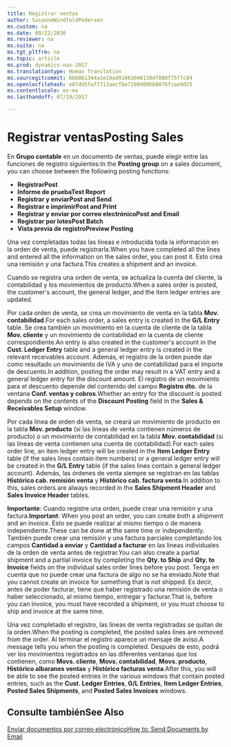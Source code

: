 ```yaml
---
title: Registrar ventas
author: SusanneWindfeldPedersen
ms.custom: na
ms.date: 09/22/2016
ms.reviewer: na
ms.suite: na
ms.tgt_pltfrm: na
ms.topic: article
ms.prod: dynamics-nav-2017
ms.translationtype: Human Translation
ms.sourcegitcommit: 6b60b1344a1e18ad91863046110df880f75f7c04
ms.openlocfilehash: e87dd5faf7713aecfbe7209d00bb8076fcae9d25
ms.contentlocale: es-mx
ms.lasthandoff: 07/19/2017

---
```


# <a name="posting-sales"></a><span data-ttu-id="cd7c6-102">Registrar ventas</span><span class="sxs-lookup"><span data-stu-id="cd7c6-102">Posting Sales</span></span>
<span data-ttu-id="cd7c6-103">En **Grupo contable** en un documento de ventas, puede elegir entre las funciones de registro siguientes:</span><span class="sxs-lookup"><span data-stu-id="cd7c6-103">In the **Posting group** on a sales document, you can choose between the following posting functions:</span></span>

- <span data-ttu-id="cd7c6-104">**Registrar**</span><span class="sxs-lookup"><span data-stu-id="cd7c6-104">**Post**</span></span>
- <span data-ttu-id="cd7c6-105">**Informe de prueba**</span><span class="sxs-lookup"><span data-stu-id="cd7c6-105">**Test Report**</span></span>
- <span data-ttu-id="cd7c6-106">**Registrar y enviar**</span><span class="sxs-lookup"><span data-stu-id="cd7c6-106">**Post and Send**</span></span>
- <span data-ttu-id="cd7c6-107">**Registrar e imprimir**</span><span class="sxs-lookup"><span data-stu-id="cd7c6-107">**Post and Print**</span></span>
- <span data-ttu-id="cd7c6-108">**Registrar y enviar por correo electrónico**</span><span class="sxs-lookup"><span data-stu-id="cd7c6-108">**Post and Email**</span></span>
- <span data-ttu-id="cd7c6-109">**Registrar por lotes**</span><span class="sxs-lookup"><span data-stu-id="cd7c6-109">**Post Batch**</span></span>
- <span data-ttu-id="cd7c6-110">**Vista previa de registro**</span><span class="sxs-lookup"><span data-stu-id="cd7c6-110">**Preview Posting**</span></span>

<span data-ttu-id="cd7c6-111">Una vez completadas todas las líneas e introducida toda la información en la orden de venta, puede registrarla.</span><span class="sxs-lookup"><span data-stu-id="cd7c6-111">When you have completed all the lines and entered all the information on the sales order, you can post it.</span></span> <span data-ttu-id="cd7c6-112">Esto crea una remisión y una factura.</span><span class="sxs-lookup"><span data-stu-id="cd7c6-112">This creates a shipment and an invoice.</span></span>

<span data-ttu-id="cd7c6-113">Cuando se registra una orden de venta, se actualiza la cuenta del cliente, la contabilidad y los movimientos de producto.</span><span class="sxs-lookup"><span data-stu-id="cd7c6-113">When a sales order is posted, the customer's account, the general ledger, and the item ledger entries are updated.</span></span>

<span data-ttu-id="cd7c6-114">Por cada orden de venta, se crea un movimiento de venta en la tabla **Mov. contabilidad**.</span><span class="sxs-lookup"><span data-stu-id="cd7c6-114">For each sales order, a sales entry is created in the **G/L Entry** table.</span></span> <span data-ttu-id="cd7c6-115">Se crea también un movimiento en la cuenta de cliente de la tabla **Mov. cliente** y un movimiento de contabilidad en la cuenta de cliente correspondiente.</span><span class="sxs-lookup"><span data-stu-id="cd7c6-115">An entry is also created in the customer's account in the **Cust. Ledger Entry** table and a general ledger entry is created in the relevant receivables account.</span></span> <span data-ttu-id="cd7c6-116">Además, el registro de la orden puede dar como resultado un movimiento de IVA y uno de contabilidad para el importe de descuento.</span><span class="sxs-lookup"><span data-stu-id="cd7c6-116">In addition, posting the order may result in a VAT entry and a general ledger entry for the discount amount.</span></span> <span data-ttu-id="cd7c6-117">El registro de un movimiento para el descuento depende del contenido del campo **Registro dto.** de la ventana **Conf. ventas y cobros**.</span><span class="sxs-lookup"><span data-stu-id="cd7c6-117">Whether an entry for the discount is posted depends on the contents of the **Discount Posting** field in the **Sales & Receivables Setup** window.</span></span>

<span data-ttu-id="cd7c6-118">Por cada línea de orden de venta, se creará un movimiento de producto en la tabla **Mov. producto** (si las líneas de venta contienen números de producto) o un movimiento de contabilidad en la tabla **Mov. contabilidad** (si las líneas de venta contienen una cuenta de contabilidad).</span><span class="sxs-lookup"><span data-stu-id="cd7c6-118">For each sales order line, an item ledger entry will be created in the **Item Ledger Entry** table (if the sales lines contain item numbers) or a general ledger entry will be created in the **G/L Entry** table (if the sales lines contain a general ledger account).</span></span> <span data-ttu-id="cd7c6-119">Además, las órdenes de venta siempre se registran en las tablas **Histórico cab. remisión venta** y **Histórico cab. factura venta**.</span><span class="sxs-lookup"><span data-stu-id="cd7c6-119">In addition to this, sales orders are always recorded in the **Sales Shipment Header** and **Sales Invoice Header** tables.</span></span>

<span data-ttu-id="cd7c6-120">**Importante**: Cuando registre una orden, puede crear una remisión y una factura.</span><span class="sxs-lookup"><span data-stu-id="cd7c6-120">**Important**: When you post an order, you can create both a shipment and an invoice.</span></span> <span data-ttu-id="cd7c6-121">Esto se puede realizar al mismo tiempo o de manera independiente.</span><span class="sxs-lookup"><span data-stu-id="cd7c6-121">These can be done at the same time or independently.</span></span> <span data-ttu-id="cd7c6-122">También puede crear una remisión y una factura parciales completando los campos **Cantidad a enviar** y **Cantidad a facturar** en las líneas individuales de la orden de venta antes de registrar.</span><span class="sxs-lookup"><span data-stu-id="cd7c6-122">You can also create a partial shipment and a partial invoice by completing the **Qty. to Ship** and **Qty. to Invoice** fields on the individual sales order lines before you post.</span></span> <span data-ttu-id="cd7c6-123">Tenga en cuenta que no puede crear una factura de algo no se ha enviado.</span><span class="sxs-lookup"><span data-stu-id="cd7c6-123">Note that you cannot create an invoice for something that is not shipped.</span></span> <span data-ttu-id="cd7c6-124">Es decir, antes de poder facturar, tiene que haber registrado una remisión de venta o haber seleccionado, al mismo tiempo, entregar y facturar.</span><span class="sxs-lookup"><span data-stu-id="cd7c6-124">That is, before you can invoice, you must have recorded a shipment, or you must choose to ship and invoice at the same time.</span></span> 

<span data-ttu-id="cd7c6-125">Una vez completado el registro, las líneas de venta registradas se quitan de la orden.</span><span class="sxs-lookup"><span data-stu-id="cd7c6-125">When the posting is completed, the posted sales lines are removed from the order.</span></span> <span data-ttu-id="cd7c6-126">Al terminar el registro aparece un mensaje de aviso.</span><span class="sxs-lookup"><span data-stu-id="cd7c6-126">A message tells you when the posting is completed.</span></span> <span data-ttu-id="cd7c6-127">Después de esto, podrá ver los movimientos registrados en las diferentes ventanas que los contienen, como **Movs. cliente**, **Movs. contabilidad**, **Movs. producto**, **Histórico albaranes ventas** y **Histórico facturas venta**.</span><span class="sxs-lookup"><span data-stu-id="cd7c6-127">After this, you will be able to see the posted entries in the various windows that contain posted entries, such as the **Cust. Ledger Entries**, **G/L Entries**, **Item Ledger Entries**, **Posted Sales Shipments**, and **Posted Sales Invoices** windows.</span></span>

## <a name="see-also"></a><span data-ttu-id="cd7c6-128">Consulte también</span><span class="sxs-lookup"><span data-stu-id="cd7c6-128">See Also</span></span>
[<span data-ttu-id="cd7c6-129">Enviar documentos por correo electrónico</span><span class="sxs-lookup"><span data-stu-id="cd7c6-129">How to: Send Documents by Email</span></span>](ui-how-send-documents-email.md)

